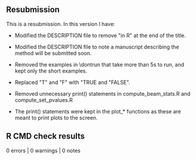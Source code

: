 ## Resubmission

This is a resubmission. In this version I have:

* Modified the DESCRIPTION file to remove "in R" at the end of the title.

* Modified the DESCRIPTION file to note a manuscript describing the method will be submitted soon.

* Removed the examples in \dontrun that take more than 5s to run, and kept only the short examples.

* Replaced "T" and "F" with "TRUE and "FALSE". 

* Removed unnecessary print() statements in compute_beam_stats.R and compute_set_pvalues.R

* The print() statements were kept in the plot_* functions as these are meant to print plots to the screen.

## R CMD check results

0 errors | 0 warnings | 0 notes
